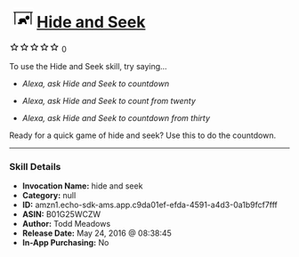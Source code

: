 # &nbsp;<img src="skill_icon" alt="Hide and Seek icon" width="36"> [Hide and Seek](http://alexa.amazon.com/#skills/amzn1.echo-sdk-ams.app.c9da01ef-efda-4591-a4d3-0a1b9fcf7fff)
![0 stars](../../images/ic_star_border_black_18dp_1x.png)![0 stars](../../images/ic_star_border_black_18dp_1x.png)![0 stars](../../images/ic_star_border_black_18dp_1x.png)![0 stars](../../images/ic_star_border_black_18dp_1x.png)![0 stars](../../images/ic_star_border_black_18dp_1x.png) 0

To use the Hide and Seek skill, try saying...

* *Alexa, ask Hide and Seek to countdown*

* *Alexa, ask Hide and Seek to count from twenty*

* *Alexa, ask Hide and Seek to countdown from thirty*

Ready for a quick game of hide and seek?  Use this to do the countdown.

***

### Skill Details

* **Invocation Name:** hide and seek
* **Category:** null
* **ID:** amzn1.echo-sdk-ams.app.c9da01ef-efda-4591-a4d3-0a1b9fcf7fff
* **ASIN:** B01G25WCZW
* **Author:** Todd Meadows
* **Release Date:** May 24, 2016 @ 08:38:45
* **In-App Purchasing:** No
